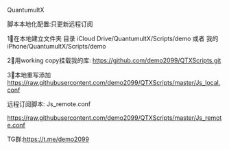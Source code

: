 QuantumultX



脚本本地化配置:只更新远程订阅

1⃣️在本地建立文件夹 目录 iCloud Drive/QuantumultX/Scripts/demo 或者 我的iPhone/QuantumultX/Scripts/demo

2⃣️用working copy挂载我的库: https://github.com/demo2099/QTXScripts.git 

3⃣️本地重写添加  https://raw.githubusercontent.com/demo2099/QTXScripts/master/Js_local.conf

远程订阅脚本:
Js_remote.conf

https://raw.githubusercontent.com/demo2099/QTXScripts/master/Js_remote.conf

TG群:https://t.me/demo2099
